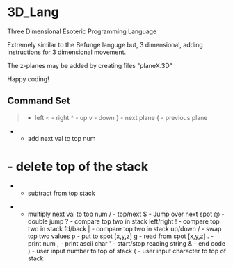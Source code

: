 # 3D_Lang
Three Dimensional Esoteric Programming Language


Extremely similar to the Befunge languge but, 3 dimensional, adding instructions for 3 dimensional movement.

The z-planes may be added by creating files "planeX.3D"

Happy coding!

## Command Set

> - left
< - right
^ - up
v - down
} - next plane
{ - previous plane
+ - add next val to top num
# - delete top of the stack
- - subtract from top stack
* - multiply next val to top num
/ - top/next
$ - Jump over next spot
@ - double jump
? - compare top two in stack left/right
! - compare top two in stack fd/back
| - compare top two in stack up/down
/ - swap top two values
p - put to spot [x,y,z]
g - read from spot [x,y,z]
. - print num
, - print ascii char
' - start/stop reading string
& - end code
) - user input number to top of stack
( - user input character to top of stack